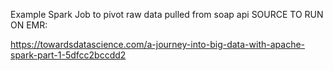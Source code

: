 Example Spark Job to pivot raw data pulled from soap api SOURCE TO RUN ON EMR:

https://towardsdatascience.com/a-journey-into-big-data-with-apache-spark-part-1-5dfcc2bccdd2
